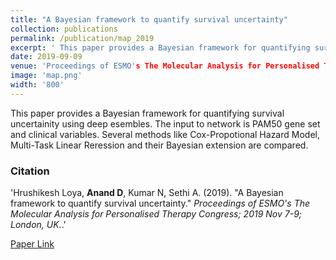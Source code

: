 ```yaml
---
title: "A Bayesian framework to quantify survival uncertainty"
collection: publications
permalink: /publication/map_2019
excerpt: ' This paper provides a Bayesian framework for quantifying survival uncertainity using deep esembles. The input to network is PAM50 gene-set and clinical variables.'
date: 2019-09-09
venue: 'Proceedings of ESMO's The Molecular Analysis for Personalised Therapy Congress; 2019 Nov 7-9; London, UK.'
image: 'map.png'
width: '800'
---
```


This paper provides a Bayesian framework for quantifying survival uncertainity using deep esembles. The input to network is PAM50 gene set and clinical variables. Several methods like Cox-Propotional Hazard Model, Multi-Task Linear Reression and their Bayesian extension are compared.

### Citation
'Hrushikesh Loya, <b>Anand D</b>, Kumar N, Sethi A. (2019). &quot;A Bayesian framework to quantify survival uncertainty.&quot; <i>Proceedings of ESMO's The Molecular Analysis for Personalised Therapy Congress; 2019 Nov 7-9; London, UK.</i>.'

[Paper Link](https://cslide.ctimeetingtech.com/map2019/attendee/confcal/presentation)
